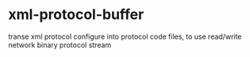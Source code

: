 # xml-protocol-buffer
transe xml protocol configure into protocol code files, to use read/write network binary protocol stream
